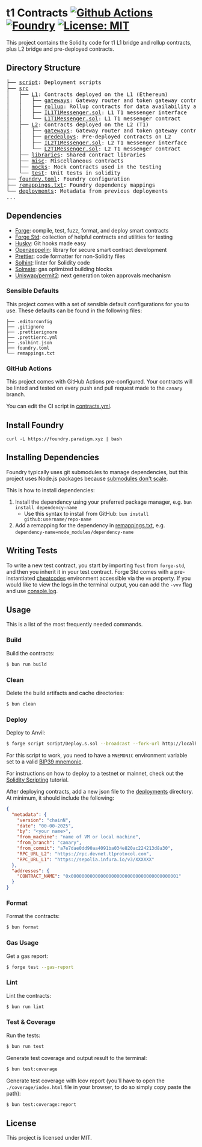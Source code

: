 # t1 Contracts [![Github Actions][gha-badge]][gha] [![Foundry][foundry-badge]][foundry] [![License: MIT][license-badge]][license]

[gha]: https://github.com/t1protocol/t1/actions
[gha-badge]: https://github.com/t1protocol/t1/actions/workflows/contracts.yml/badge.svg?branch=main
[foundry]: https://getfoundry.sh/
[foundry-badge]: https://img.shields.io/badge/Built%20with-Foundry-FFDB1C.svg
[license]: https://opensource.org/licenses/MIT
[license-badge]: https://img.shields.io/badge/License-MIT-blue.svg

This project contains the Solidity code for t1 L1 bridge and rollup contracts, plus L2 bridge and pre-deployed
contracts.

## Directory Structure

<pre>
├── <a href="./script">script</a>: Deployment scripts
├── <a href="./src">src</a>
│   ├── <a href="./src/L1/">L1</a>: Contracts deployed on the L1 (Ethereum)
│   │   ├── <a href="./src/L1/gateways/">gateways</a>: Gateway router and token gateway contracts
│   │   ├── <a href="./src/L1/rollup/">rollup</a>: Rollup contracts for data availability and finalization
│   │   ├── <a href="./src/L1/IL1T1Messenger.sol">IL1T1Messenger.sol</a>: L1 T1 messenger interface
│   │   └── <a href="./src/L1/L1T1Messenger.sol">L1T1Messenger.sol</a>: L1 T1 messenger contract
│   ├── <a href="./src/L2/">L2</a>: Contracts deployed on the L2 (T1)
│   │   ├── <a href="./src/L2/gateways/">gateways</a>: Gateway router and token gateway contracts
│   │   ├── <a href="./src/L2/predeploys/">predeploys</a>: Pre-deployed contracts on L2
│   │   ├── <a href="./src/L2/IL2T1Messenger.sol">IL2T1Messenger.sol</a>: L2 T1 messenger interface
│   │   └── <a href="./src/L2/L2T1Messenger.sol">L2T1Messenger.sol</a>: L2 T1 messenger contract
│   ├── <a href="./src/libraries/">libraries</a>: Shared contract libraries
│   ├── <a href="./src/misc/">misc</a>: Miscellaneous contracts
│   ├── <a href="./src/mocks/">mocks</a>: Mock contracts used in the testing
│   └── <a href="./src/test/">test</a>: Unit tests in solidity
├── <a href="./foundry.toml">foundry.toml</a>: Foundry configuration
├── <a href="./remappings.txt">remappings.txt</a>: Foundry dependency mappings
└── <a href="./deployments">deployments</a>: Metadata from previous deployments
...
</pre>

## Dependencies

- [Forge](https://github.com/foundry-rs/foundry/blob/master/forge): compile, test, fuzz, format, and deploy smart
  contracts
- [Forge Std](https://github.com/foundry-rs/forge-std): collection of helpful contracts and utilities for testing
- [Husky](https://github.com/typicode/husky): Git hooks made easy
- [Openzeppelin](https://github.com/OpenZeppelin/openzeppelin-contracts): library for secure smart contract development
- [Prettier](https://github.com/prettier/prettier): code formatter for non-Solidity files
- [Solhint](https://github.com/protofire/solhint): linter for Solidity code
- [Solmate](https://github.com/transmissions11/solmate): gas optimized building blocks
- [Uniswap/permit2](https://github.com/Uniswap/permit2/): next generation token approvals mechanism

### Sensible Defaults

This project comes with a set of sensible default configurations for you to use. These defaults can be found in the
following files:

```text
├── .editorconfig
├── .gitignore
├── .prettierignore
├── .prettierrc.yml
├── .solhint.json
├── foundry.toml
└── remappings.txt
```

### GitHub Actions

This project comes with GitHub Actions pre-configured. Your contracts will be linted and tested on every push and pull
request made to the `canary` branch.

You can edit the CI script in [contracts.yml](../.github/workflows/contracts.yml).

## Install Foundry

```
curl -L https://foundry.paradigm.xyz | bash
```

## Installing Dependencies

Foundry typically uses git submodules to manage dependencies, but this project uses Node.js packages because
[submodules don't scale](https://twitter.com/PaulRBerg/status/1736695487057531328).

This is how to install dependencies:

1. Install the dependency using your preferred package manager, e.g. `bun install dependency-name`
   - Use this syntax to install from GitHub: `bun install github:username/repo-name`
2. Add a remapping for the dependency in [remappings.txt](./remappings.txt), e.g.
   `dependency-name=node_modules/dependency-name`

## Writing Tests

To write a new test contract, you start by importing `Test` from `forge-std`, and then you inherit it in your test
contract. Forge Std comes with a pre-instantiated [cheatcodes](https://book.getfoundry.sh/cheatcodes/) environment
accessible via the `vm` property. If you would like to view the logs in the terminal output, you can add the `-vvv` flag
and use [console.log](https://book.getfoundry.sh/faq?highlight=console.log#how-do-i-use-consolelog).

## Usage

This is a list of the most frequently needed commands.

### Build

Build the contracts:

```sh
$ bun run build
```

### Clean

Delete the build artifacts and cache directories:

```sh
$ bun clean
```

### Deploy

Deploy to Anvil:

```sh
$ forge script script/Deploy.s.sol --broadcast --fork-url http://localhost:8545
```

For this script to work, you need to have a `MNEMONIC` environment variable set to a valid
[BIP39 mnemonic](https://iancoleman.io/bip39/).

For instructions on how to deploy to a testnet or mainnet, check out the
[Solidity Scripting](https://book.getfoundry.sh/tutorials/solidity-scripting.html) tutorial.

After deploying contracts, add a new json file to the [deployments](./deployments/) directory. At minimum, it should
include the following:

```json
{
  "metadata": {
    "version": "chainN",
    "date": "00-00-2025",
    "by": "<your name>",
    "from_machine": "name of VM or local machine",
    "from_branch": "canary",
    "from_commit": "a7e7dae0dd90aa4091ba034e820ac224213d8a30",
    "RPC_URL_L2": "https://rpc.devnet.t1protocol.com",
    "RPC_URL_L1": "https://sepolia.infura.io/v3/XXXXXX"
  },
  "addresses": {
    "CONTRACT_NAME": "0x0000000000000000000000000000000000000001"
  }
}
```

### Format

Format the contracts:

```sh
$ bun format
```

### Gas Usage

Get a gas report:

```sh
$ forge test --gas-report
```

### Lint

Lint the contracts:

```sh
$ bun run lint
```

### Test & Coverage

Run the tests:

```sh
$ bun run test
```

Generate test coverage and output result to the terminal:

```sh
$ bun test:coverage
```

Generate test coverage with lcov report (you'll have to open the `./coverage/index.html` file in your browser, to do so
simply copy paste the path):

```sh
$ bun test:coverage:report
```

## License

This project is licensed under MIT.

